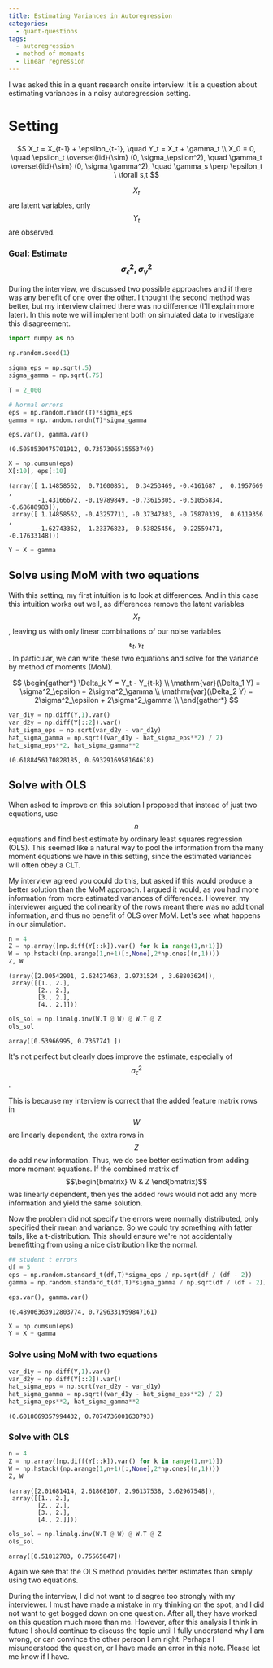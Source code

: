 ```yaml
---
title: Estimating Variances in Autoregression
categories: 
  - quant-questions
tags: 
  - autoregression
  - method of moments
  - linear regression
---
```


I was asked this in a quant research onsite interview. It is a question about estimating variances in a noisy autoregression setting.

# Setting

$$
X_t = X_{t-1} + \epsilon_{t-1}, \quad Y_t = X_t + \gamma_t \\
X_0 = 0, \quad \epsilon_t \overset{iid}{\sim} (0, \sigma_\epsilon^2), \quad \gamma_t \overset{iid}{\sim} (0, \sigma_\gamma^2), \quad \gamma_s \perp \epsilon_t \ \forall s,t
$$

$$X_t$$ are latent variables, only $$Y_t$$ are observed.

### Goal: Estimate $$\sigma_\epsilon^2, \sigma_\gamma^2$$

During the interview, we discussed two possible approaches and if there was any benefit of one over the other. I thought the second method was better, but my interview claimed there was no difference (I'll explain more later). In this note we will implement both on simulated data to investigate this disagreement.


```python
import numpy as np
```


```python
np.random.seed(1)
```


```python
sigma_eps = np.sqrt(.5)
sigma_gamma = np.sqrt(.75)

T = 2_000
```


```python
# Normal errors
eps = np.random.randn(T)*sigma_eps
gamma = np.random.randn(T)*sigma_gamma

eps.var(), gamma.var()
```




    (0.5058530475701912, 0.7357306515553749)




```python
X = np.cumsum(eps)
X[:10], eps[:10]
```




    (array([ 1.14858562,  0.71600851,  0.34253469, -0.4161687 ,  0.1957669 ,
            -1.43166672, -0.19789849, -0.73615305, -0.51055834, -0.68688983]),
     array([ 1.14858562, -0.43257711, -0.37347383, -0.75870339,  0.6119356 ,
            -1.62743362,  1.23376823, -0.53825456,  0.22559471, -0.17633148]))




```python
Y = X + gamma
```

## Solve using MoM with two equations

With this setting, my first intuition is to look at differences. And in this case this intuition works out well, as differences remove the latent variables $$X_t$$, leaving us with only linear combinations of our noise variables $$\epsilon_t, \gamma_t$$. In particular, we can write these two equations and solve for the variance by method of moments (MoM).

$$
\begin{gather*}
\Delta_k Y = Y_t - Y_{t-k} \\
\mathrm{var}(\Delta_1 Y) = \sigma^2_\epsilon + 2\sigma^2_\gamma \\
\mathrm{var}(\Delta_2 Y) = 2\sigma^2_\epsilon + 2\sigma^2_\gamma \\
\end{gather*}
$$



```python
var_d1y = np.diff(Y,1).var()
var_d2y = np.diff(Y[::2]).var()
hat_sigma_eps = np.sqrt(var_d2y - var_d1y)
hat_sigma_gamma = np.sqrt((var_d1y - hat_sigma_eps**2) / 2)
hat_sigma_eps**2, hat_sigma_gamma**2
```




    (0.6188456170828185, 0.6932916958164618)



## Solve with OLS
When asked to improve on this solution I proposed that instead of just two equations, use $$n$$ equations and find best estimate by ordinary least squares regression (OLS). This seemed like a natural way to pool the information from the many moment equations we have in this setting, since the estimated variances will often obey a CLT.

My interview agreed you could do this, but asked if this would produce a better solution than the MoM approach. I argued it would, as you had more information from more estimated variances of differences. However, my interviewer argued the colinearity of the rows meant there was no additional information, and thus no benefit of OLS over MoM. Let's see what happens in our simulation.


```python
n = 4
Z = np.array([np.diff(Y[::k]).var() for k in range(1,n+1)])
W = np.hstack((np.arange(1,n+1)[:,None],2*np.ones((n,1))))
Z, W
```




    (array([2.00542901, 2.62427463, 2.9731524 , 3.68803624]),
     array([[1., 2.],
            [2., 2.],
            [3., 2.],
            [4., 2.]]))




```python
ols_sol = np.linalg.inv(W.T @ W) @ W.T @ Z
ols_sol
```




    array([0.53966995, 0.7367741 ])



It's not perfect but clearly does improve the estimate, especially of $$\sigma_\epsilon^2$$.

This is because my interview is correct that the added feature matrix rows in $$W$$ are linearly dependent, the extra rows in $$Z$$ do add new information. Thus, we do see better estimation from adding more moment equations. If the combined matrix of $$\begin{bmatrix} W & Z \end{bmatrix}$$ was linearly dependent, then yes the added rows would not add any more information and yield the same solution.

Now the problem did not specify the errors were normally distributed, only specified their mean and variance. So we could try something with fatter tails, like a t-distribution. This should ensure we're not accidentally benefitting from using a nice distribution like the normal.


```python
## student t errors
df = 5
eps = np.random.standard_t(df,T)*sigma_eps / np.sqrt(df / (df - 2))
gamma = np.random.standard_t(df,T)*sigma_gamma / np.sqrt(df / (df - 2))

eps.var(), gamma.var()
```




    (0.48906363912803774, 0.7296331959847161)




```python
X = np.cumsum(eps)
Y = X + gamma
```

### Solve using MoM with two equations



```python
var_d1y = np.diff(Y,1).var()
var_d2y = np.diff(Y[::2]).var()
hat_sigma_eps = np.sqrt(var_d2y - var_d1y)
hat_sigma_gamma = np.sqrt((var_d1y - hat_sigma_eps**2) / 2)
hat_sigma_eps**2, hat_sigma_gamma**2
```




    (0.6018669357994432, 0.7074736001630793)



### Solve with OLS


```python
n = 4
Z = np.array([np.diff(Y[::k]).var() for k in range(1,n+1)])
W = np.hstack((np.arange(1,n+1)[:,None],2*np.ones((n,1))))
Z, W
```




    (array([2.01681414, 2.61868107, 2.96137538, 3.62967548]),
     array([[1., 2.],
            [2., 2.],
            [3., 2.],
            [4., 2.]]))




```python
ols_sol = np.linalg.inv(W.T @ W) @ W.T @ Z
ols_sol
```




    array([0.51812783, 0.75565847])



Again we see that the OLS method provides better estimates than simply using two equations.

During the interview, I did not want to disagree too strongly with my interviewer. I must have made a mistake in my thinking on the spot, and I did not want to get bogged down on one question. After all, they have worked on this question much more than me. However, after this analysis I think in future I should continue to discuss the topic until I fully understand why I am wrong, or can convince the other person I am right. Perhaps I misunderstood the question, or I have made an error in this note. Please let me know if I have.
